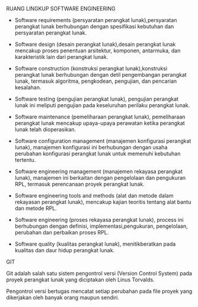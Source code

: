 RUANG LINGKUP SOFTWARE ENGINEERING

- Software requirements (persyaratan perangkat lunak),persyaratan perangkat lunak  berhubungan dengan spesifikasi kebutuhan dan persyaratan perangkat lunak.

- Software design (desain perangkat lunak),desain perangkat lunak mencakup proses penentuan arsitektur, komponen, antarmuka, dan karakteristik lain dari perangkat lunak.

- Software construction (konstruksi perangkat lunak),konstruksi perangkat lunak berhubungan dengan detil pengembangan perangkat lunak, termasuk algoritma, pengkodean, pengujian, dan pencarian kesalahan.

- Software testing (pengujian perangkat lunak), pengujian perangkat lunak ini meliputi pengujian pada keseluruhan perilaku perangkat lunak.

- Software maintenance (pemeliharaan perangkat lunak), pemeliharaan perangkat lunak mencakup upaya-upaya perawatan ketika perangkat lunak telah dioperasikan.

- Software configuration management (manajemen konfigurasi perangkat lunak), manajemen konfigurasi ini berhubungan dengan usaha perubahan konfigurasi perangkat lunak untuk memenuhi kebutuhan tertentu.

- Software engineering management (manajemen rekayasa perangkat lunak), manajemen ini berkaitan dengan pengelolaan dan pengukuran RPL, termasuk perencanaan proyek perangkat lunak.

- Software engineering tools and methods (alat dan metode dalam rekayasan perangkat lunak), mencakup kajian teoritis tentang alat bantu dan metode RPL.

- Software engineering (proses rekayasa perangkat lunak), process ini berhubungan dengan definisi, implementasi,pengukuran, pengelolaan, perubahan dan perbaikan proses RPL.

- Software quality (kualitas perangkat lunak), menitikberatkan pada kualitas dan daur hidup perangkat lunak.


GIT

Git adalah salah satu sistem pengontrol versi (Version Control System) pada proyek perangkat lunak yang diciptakan oleh Linus Torvalds.

Pengontrol versi bertugas mencatat setiap perubahan pada file proyek yang dikerjakan oleh banyak orang maupun sendiri.
